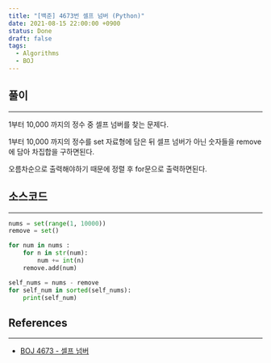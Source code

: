 ```yaml
---
title: "[백준] 4673번 셀프 넘버 (Python)"
date: 2021-08-15 22:00:00 +0900
status: Done
draft: false
tags:
  - Algorithms
  - BOJ
---
```

## 풀이
---
1부터 10,000 까지의 정수 중 셀프 넘버를 찾는 문제다.

1부터 10,000 까지의 정수를 set 자료형에 담은 뒤 셀프 넘버가 아닌 숫자들을 remove 에 담아 차집합을 구하면된다.

오름차순으로 출력해야하기 때문에 정렬 후 for문으로 출력하면된다.

## 소스코드
---
```python
nums = set(range(1, 10000))
remove = set()

for num in nums :
    for n in str(num):
        num += int(n)
    remove.add(num)

self_nums = nums - remove
for self_num in sorted(self_nums):
    print(self_num)
```

## References
---
- [BOJ 4673 - 셀프 넘버](https://www.acmicpc.net/problem/4673)

